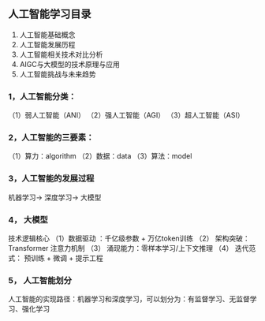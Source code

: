 ## 人工智能学习目录
1. 人工智能基础概念
2. 人工智能发展历程
3. 人工智能相关技术对比分析
4. AIGC与大模型的技术原理与应用
5. 人工智能挑战与未来趋势

### 1，人工智能分类： 
（1）弱人工智能（ANI）
（2）强人工智能（AGI）
（3）超人工智能（ASI）

### 2，人工智能的三要素：
（1）算力：algorithm
（2）数据：data
（3）算法：model 

### 3，人工智能的发展过程
 机器学习-> 深度学习-> 大模型

### 4， 大模型
技术逻辑核心
（1）数据驱动 ：千亿级参数 + 万亿token训练
（2） 架构突破：Transformer 注意力机制
（3） 涌现能力：零样本学习/上下文推理
（4） 迭代范式： 预训练 + 微调 + 提示工程

### 5， 人工智能划分
人工智能的实现路径：机器学习和深度学习，可以划分为：有监督学习、无监督学习、强化学习